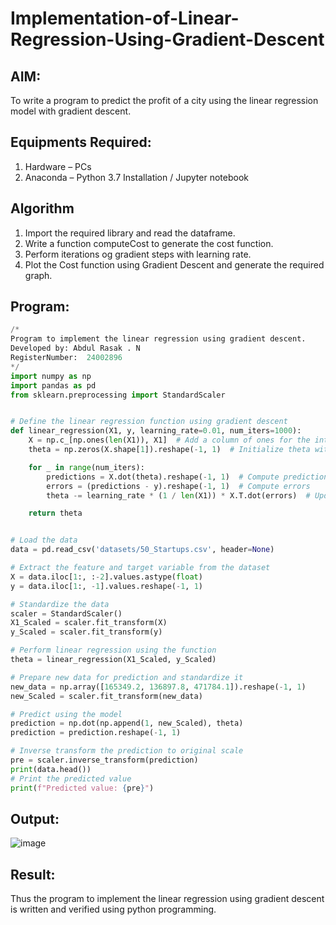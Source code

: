 # Implementation-of-Linear-Regression-Using-Gradient-Descent

## AIM:
To write a program to predict the profit of a city using the linear regression model with gradient descent.

## Equipments Required:
1. Hardware – PCs
2. Anaconda – Python 3.7 Installation / Jupyter notebook

## Algorithm
1. Import the required library and read the dataframe.
2. Write a function computeCost to generate the cost function.
3. Perform iterations og gradient steps with learning rate.
4. Plot the Cost function using Gradient Descent and generate the required graph.

## Program:
```python
/*
Program to implement the linear regression using gradient descent.
Developed by: Abdul Rasak . N 
RegisterNumber:  24002896
*/
import numpy as np
import pandas as pd
from sklearn.preprocessing import StandardScaler


# Define the linear regression function using gradient descent
def linear_regression(X1, y, learning_rate=0.01, num_iters=1000):
    X = np.c_[np.ones(len(X1)), X1]  # Add a column of ones for the intercept
    theta = np.zeros(X.shape[1]).reshape(-1, 1)  # Initialize theta with zeros

    for _ in range(num_iters):
        predictions = X.dot(theta).reshape(-1, 1)  # Compute predictions
        errors = (predictions - y).reshape(-1, 1)  # Compute errors
        theta -= learning_rate * (1 / len(X1)) * X.T.dot(errors)  # Update theta

    return theta


# Load the data
data = pd.read_csv('datasets/50_Startups.csv', header=None)

# Extract the feature and target variable from the dataset
X = data.iloc[1:, :-2].values.astype(float)
y = data.iloc[1:, -1].values.reshape(-1, 1)

# Standardize the data
scaler = StandardScaler()
X1_Scaled = scaler.fit_transform(X)
y_Scaled = scaler.fit_transform(y)

# Perform linear regression using the function
theta = linear_regression(X1_Scaled, y_Scaled)

# Prepare new data for prediction and standardize it
new_data = np.array([165349.2, 136897.8, 471784.1]).reshape(-1, 1)
new_Scaled = scaler.fit_transform(new_data)

# Predict using the model
prediction = np.dot(np.append(1, new_Scaled), theta)
prediction = prediction.reshape(-1, 1)

# Inverse transform the prediction to original scale
pre = scaler.inverse_transform(prediction)
print(data.head())
# Print the predicted value
print(f"Predicted value: {pre}")
```

## Output:
![image](https://github.com/user-attachments/assets/4e253f2e-45cd-4341-a93f-f5bfd8c980b1)


## Result:
Thus the program to implement the linear regression using gradient descent is written and verified using python programming.
